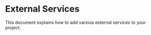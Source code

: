 External Services
=================

This document explains how to add various external services to your
project.